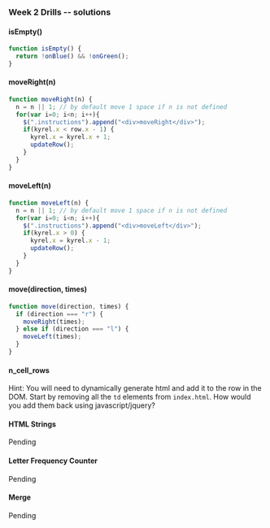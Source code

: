 ### Week 2 Drills -- solutions

#### isEmpty()

``` javascript
function isEmpty() {
  return !onBlue() && !onGreen();
}
```

#### moveRight(n)
``` javascript
function moveRight(n) {
  n = n || 1; // by default move 1 space if n is not defined
  for(var i=0; i<n; i++){
    $(".instructions").append("<div>moveRight</div>");
    if(kyrel.x < row.x - 1) {
      kyrel.x = kyrel.x + 1;
      updateRow();
    }
  }
}
```

#### moveLeft(n)
``` javascript
function moveLeft(n) {
  n = n || 1; // by default move 1 space if n is not defined
  for(var i=0; i<n; i++){
    $(".instructions").append("<div>moveLeft</div>");
    if(kyrel.x > 0) {
      kyrel.x = kyrel.x - 1;
      updateRow();
    }
  }
}
```

#### move(direction, times)

``` javascript
function move(direction, times) {
  if (direction === "r") {
    moveRight(times);
  } else if (direction === "l") {
    moveLeft(times);
  }
}
```


#### n_cell_rows
Hint: You will need to dynamically generate html and add it to the row in the DOM. Start by removing all the `td` elements from `index.html`. How would you add them back using javascript/jquery?

#### HTML Strings
Pending

#### Letter Frequency Counter
Pending

#### Merge
Pending
